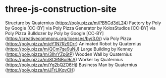 # three-js-construction-site

Structure by Quaternius (https://poly.pizza/m/PB5Cd3dL24)
Factory by Poly by Google [CC-BY] via Poly Pizza
Generator by KolosStudios [CC-BY] via Poly Pizza
Bulldozer by Poly by Google [CC-BY] (https://creativecommons.org/licenses/by/3.0/) via Poly Pizza (https://poly.pizza/m/eY1N7Rz9Drr)
Animated Robot by Quaternius (https://poly.pizza/m/QCm7qe9uNJ)
Large Building by Kenney (https://poly.pizza/m/3IhrYZp6tP)
Wooden Wall by Quaternius (https://poly.pizza/m/8C9NBoi9cA)
Worker by Quaternius (https://poly.pizza/m/Yg2bQZO6Hj)
Business Man by Quaternius (https://poly.pizza/m/JFrLIKqvCH)
